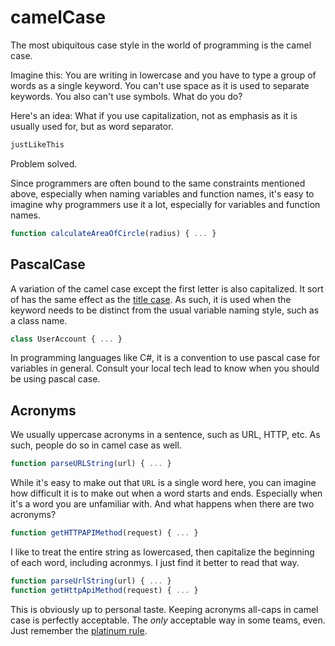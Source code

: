 # camelCase

The most ubiquitous case style in the world of programming is the
camel case.

Imagine this: You are writing in lowercase and you have to type a group
of words as a single keyword. You can't use space as it is used to
separate keywords. You also can't use symbols. What do you do?

Here's an idea: What if you use capitalization, not as emphasis as it
is usually used for, but as word separator.

```txt
justLikeThis
```

Problem solved.

Since programmers are often bound to the same constraints mentioned
above, especially when naming variables and function names, it's easy
to imagine why programmers use it a lot, especially for variables and
function names.

```js
function calculateAreaOfCircle(radius) { ... }
```

## PascalCase

A variation of the camel case except the first letter is also
capitalized. It sort of has the same effect as the
[title case](/case-styles/title-case). As such, it is used when the
keyword needs to be distinct from the usual variable naming style, such
as a class name.

```js
class UserAccount { ... }
```

In programming languages like C#, it is a convention to use pascal case
for variables in general. Consult your local tech lead to know when you
should be using pascal case.

## Acronyms

We usually uppercase acronyms in a sentence, such as URL, HTTP, etc.
As such, people do so in camel case as well.

```js
function parseURLString(url) { ... }
```

While it's easy to make out that `URL` is a single word here, you can
imagine how difficult it is to make out when a word starts and ends.
Especially when it's a word you are unfamiliar with. And what happens
when there are two acronyms?

```js
function getHTTPAPIMethod(request) { ... }
```

I like to treat the entire string as lowercased, then capitalize the
beginning of each word, including acronmys. I just find it better to
read that way.

```js
function parseUrlString(url) { ... }
function getHttpApiMethod(request) { ... }
```

This is obviously up to personal taste. Keeping acronyms all-caps in
camel case is perfectly acceptable. The *only* acceptable way in some
teams, even. Just remember the [platinum rule](/about/platinum-rule).
